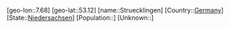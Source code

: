 ﻿---
location: [53.12,7.68]
type: City
tags:
- geo/City


SpocWebEntityId: 34631
isDeleted: false
confidential: public

---
[geo-lon::7.68]
[geo-lat::53.12]
[name::Struecklingen]
[Country::[Germany](geo/Continent/Europe/Germany.md)]
[State::[Niedersachsen](geo/Continent/Europe/Germany/Niedersachsen.md)]
[Population::]
[Unknown::]

